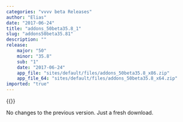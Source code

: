 ```yaml
---
categories: "vvvv beta Releases"
author: "Elias"
date: "2017-06-24"
title: "addons_50beta35.8_1"
slug: "addons50beta35.81"
description: ""
release: 
    major: "50"
    minor: "35.8"
    sub: "1"
    date: "2017-06-24"
    app_file: "sites/default/files/addons_50beta35.8_x86.zip"
    app_file_64: "sites/default/files/addons_50beta35.8_x64.zip"
imported: "true"
---
```


{{<previousRelease>}}


No changes to the previous version. Just a fresh download.